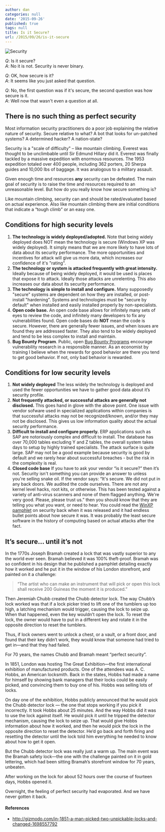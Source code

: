 ```yaml
---
author: dan
categories: null
date: '2015-09-26'
published: true
tags: null
title: Is it Secure?
url: /2015/09/26/is-it-secure
---
```


![Security](/img/SmartCarLock.png)

_Q_: Is it secure? <br>
_A_: No it is not. Security is never binary.

_Q_: OK, how secure is it? <br>
_A_: It seems like you just asked that question.

_Q_: No, the first question was if it's secure, the second question was how secure is it. <br>
_A_: Well now that wasn't even a question at all.

<!--more-->
## There is no such thing as perfect security
Most information security practitioners do a poor job explaining the relative nature of security.  Secure relative to what? A bot that looks for un-patched systems? A determined hacker? A nation-state?   

Security is a "scale of difficulty" – like mountain climbing. Everest was thought to be unclimbable until Sir Edmund Hillary did it.  Everest was finally tackled by a massive expedition with enormous resources. The 1953 expedition totaled over 400 people, including 362 porters, 20 Sherpa guides and 10,000 lbs of baggage.  It was analogous to a military assault.

Given enough time and resources **any** security can be defeated.  The main goal of security is to raise the time and resources required to an unreasonable level.  But how do you really know how secure something is?

Like mountain climbing, security can and should be rated/evaluated based on actual experience. Also like mountain climbing there are initial conditions that indicate a “tough climb” or an easy one.

## Conditions for high security levels
1. **The technology is widely deployed/adopted.** Note that being widely deployed does NOT mean the technology is secure (Windows XP was widely deployed). It simply means that we are more likely to have lots of data about its security performance. The more opportunities and incentives for attack will give us more data, which increases our confidence of it's "rating".
2. **The technology or system is attacked frequently with great intensity.** Ideally because of being widely deployed, it would be used is places that expose it to attack. Ideally those attacks are unrelenting.  This also increases our data about its security performance.
3. **The technology is simple to install and configure.** Many supposedly "secure" systems are dependent on how they are installed, or post-install "hardening".  Systems and technologies must be "secure by default" when installed and easily installed properly by non-specialists.
4. **Open code base.** An open code base allows for infinitely many sets of eyes to review the code, and infinitely many developers to fix any vulnerabilities found.  Open code bases do **NOT** mean the code is secure.  However, there are generally fewer issues, and when issues are found they are addressed faster. They also tend to be widely deployed and tend to be less complex to install and maintain.
5. **Bug Bounty Program**. Public, open [Bug Bounty Programs](https://bugcrowd.com/list-of-bug-bounty-programs) encourage vulnerability research in a responsible manner. As an economist by training I believe when the rewards for good behavior are there you tend to get good behavior. If not, only bad behavior is rewarded.

## Conditions for low security levels
1. **Not widely deployed** The less widely the technology is deployed and used the fewer opportunities we have to gather good data about it’s security profile.
2. **Not frequently attacked, or successful attacks are generally not disclosed.** This goes hand in glove with the above point. One issue with vendor sofware used in specialized applications within companies is that successful attacks may not be recognized/known, and/or they may not be disclosed. This gives us low information quality about the actual security performance.
3. **Difficult to install and configure properly.** ERP applications such as SAP are notoriously complex and difficult to install. The database has over 70,000 tables excluding Y and Z tables, the overall system takes days to setup by highly trained specialists. The attack surface is quite large. SAP may not be a good example because security is good by default and we rarely hear about successful breaches - but the risk in the complexity is real.
3. **Closed code base** If you have to ask your vendor “is it secure?” then it’s not.  Security isn't something you can provide an answer to unless you're selling snake oil. If the vendor says: “It's secure. We did not put in any back doors. We audited the code ourselves. There are not any kernel level hacks, root kits, or otherwise. This has been tested against a variety of anti-virus scanners and none of them flagged anything. We're very good. Please, please trust us.” then you should know that they are telling you what you want, or need to hear. You could read the [WinXP pamphlet](https://technet.microsoft.com/en-us/library/bb457059.aspx) on security back when it was released and it had endless bullet points about how secure it was. It was probably the least secure software in the history of computing based on actual attacks after the fact.

## It’s secure… until it’s not
In the 1770s Joseph Bramah created a lock that was vastly superior to any the world ever seen. Bramah believed it was 100% theft-proof. Bramah was so confident in his design that he published a pamphlet detailing exactly how it worked and he put it in the window of his London storefront, and painted on it a challenge:

>“The artist who can make an instrument that will pick or open this lock shall receive 200 Guineas the moment it is produced.”

Then Jeremiah Chubb created the Chubb detector lock. The way Chubb’s lock worked was that if a lock picker tried to lift one of the tumblers up too high, a latching mechanism would trigger, causing the lock to seize up. When that happened, even the key wouldn’t open the lock. To reset the lock, the owner would have to put in a different key and rotate it in the opposite direction to reset the tumblers.

Thus, if lock owners went to unlock a chest, or a vault, or a front door, and found that their key didn’t work, they would know that someone had tried to get in—and that they had failed.

For 70 years, the names Chubb and Bramah meant “perfect security”.

In 1851, London was hosting The Great Exhibition—the first international exhibition of manufactured products. One of the attendees was A. C. Hobbs, an American locksmith. Back in the states, Hobbs had made a name for himself by showing bank managers that their locks could be easily picked, and convincing them to buy one of his. Hobbs was selling lots of locks.

On day one of the exhibition, Hobbs publicly announced that he would pick the Chubb detector lock — the one that stops working if you pick it incorrectly. It took Hobbs about 25 minutes. And the way Hobbs did it was to use the lock against itself.
He would pick it until he tripped the detector mechanism, causing the lock to seize up. That would give Hobbs information about how it worked, and then he would pick the lock in the opposite direction to reset the detector. He’d go back and forth firing and resetting the detector until the lock told him everything he needed to know about how to get it open.

But the Chubb detector lock was really just a warm up. The main event was the Bramah safety lock—the one with the challenge painted on it in gold lettering, which had been sitting Bramah’s storefront window for 70 years, unbeaten.

After working on the lock for about 52 hours over the course of fourteen days, Hobbs opened it.

Overnight, the feeling of perfect security had evaporated. And we have never gotten it back.

#### References

* http://gizmodo.com/in-1851-a-man-picked-two-unpickable-locks-and-changed-1698557792
